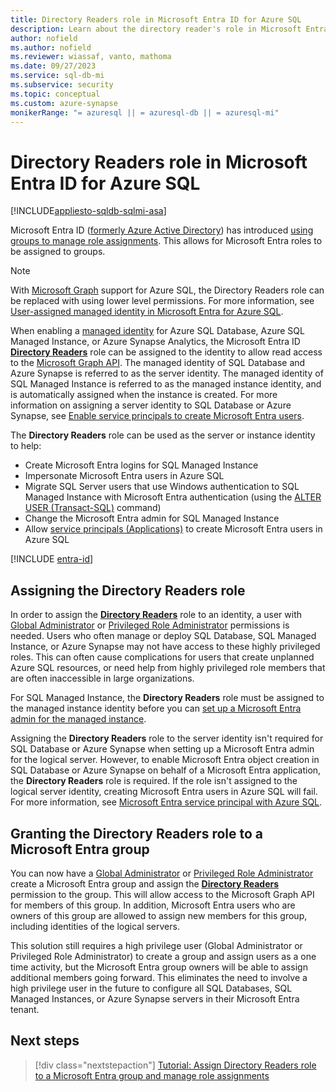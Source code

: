 ```yaml
---
title: Directory Readers role in Microsoft Entra ID for Azure SQL
description: Learn about the directory reader's role in Microsoft Entra for Azure SQL.
author: nofield
ms.author: nofield
ms.reviewer: wiassaf, vanto, mathoma
ms.date: 09/27/2023
ms.service: sql-db-mi
ms.subservice: security
ms.topic: conceptual
ms.custom: azure-synapse
monikerRange: "= azuresql || = azuresql-db || = azuresql-mi"
---
```


# Directory Readers role in Microsoft Entra ID for Azure SQL

[!INCLUDE[appliesto-sqldb-sqlmi-asa](../includes/appliesto-sqldb-sqlmi-asa.md)]

Microsoft Entra ID ([formerly Azure Active Directory](/azure/active-directory/fundamentals/new-name)) has introduced [using groups to manage role assignments](/azure/active-directory/roles/groups-concept). This allows for Microsoft Entra roles to be assigned to groups.

> [!NOTE]
> With [Microsoft Graph](/graph/overview) support for Azure SQL, the Directory Readers role can be replaced with using lower level permissions. For more information, see [User-assigned managed identity in Microsoft Entra for Azure SQL](authentication-azure-ad-user-assigned-managed-identity.md).

When enabling a [managed identity](/azure/active-directory/managed-identities-azure-resources/overview#managed-identity-types) for Azure SQL Database, Azure SQL Managed Instance, or Azure Synapse Analytics, the Microsoft Entra ID [**Directory Readers**](/azure/active-directory/roles/permissions-reference#directory-readers) role can be assigned to the identity to allow read access to the [Microsoft Graph API](/graph/overview). The managed identity of SQL Database and Azure Synapse is referred to as the server identity. The managed identity of SQL Managed Instance is referred to as the managed instance identity, and is automatically assigned when the instance is created. For more information on assigning a server identity to SQL Database or Azure Synapse, see [Enable service principals to create Microsoft Entra users](authentication-aad-service-principal.md#enable-service-principals-to-create-azure-ad-users).

The **Directory Readers** role can be used as the server or instance identity to help:

- Create Microsoft Entra logins for SQL Managed Instance
- Impersonate Microsoft Entra users in Azure SQL
- Migrate SQL Server users that use Windows authentication to SQL Managed Instance with Microsoft Entra authentication (using the [ALTER USER (Transact-SQL)](/sql/t-sql/statements/alter-user-transact-sql?view=azuresqldb-mi-current&preserve-view=true#d-map-the-user-in-the-database-to-an-azure-ad-login-after-migration) command)
- Change the Microsoft Entra admin for SQL Managed Instance
- Allow [service principals (Applications)](authentication-aad-service-principal.md) to create Microsoft Entra users in Azure SQL

[!INCLUDE [entra-id](../includes/entra-id.md)]

## Assigning the Directory Readers role

In order to assign the [**Directory Readers**](/azure/active-directory/roles/permissions-reference#directory-readers) role to an identity, a user with [Global Administrator](/azure/active-directory/roles/permissions-reference#global-administrator) or [Privileged Role Administrator](/azure/active-directory/roles/permissions-reference#privileged-role-administrator) permissions is needed. Users who often manage or deploy SQL Database, SQL Managed Instance, or Azure Synapse may not have access to these highly privileged roles. This can often cause complications for users that create unplanned Azure SQL resources, or need help from highly privileged role members that are often inaccessible in large organizations.

For SQL Managed Instance, the **Directory Readers** role must be assigned to the managed instance identity before you can [set up a Microsoft Entra admin for the managed instance](authentication-aad-configure.md#provision-azure-ad-admin-sql-managed-instance). 

Assigning the **Directory Readers** role to the server identity isn't required for SQL Database or Azure Synapse when setting up a Microsoft Entra admin for the logical server. However, to enable Microsoft Entra object creation in SQL Database or Azure Synapse on behalf of a Microsoft Entra application, the **Directory Readers** role is required. If the role isn't assigned to the logical server identity, creating Microsoft Entra users in Azure SQL will fail. For more information, see [Microsoft Entra service principal with Azure SQL](authentication-aad-service-principal.md).

<a name='granting-the-directory-readers-role-to-an-azure-ad-group'></a>

## Granting the Directory Readers role to a Microsoft Entra group

You can now have a [Global Administrator](/azure/active-directory/roles/permissions-reference#global-administrator) or [Privileged Role Administrator](/azure/active-directory/roles/permissions-reference#privileged-role-administrator) create a Microsoft Entra group and assign the [**Directory Readers**](/azure/active-directory/roles/permissions-reference#directory-readers) permission to the group. This will allow access to the Microsoft Graph API for members of this group. In addition, Microsoft Entra users who are owners of this group are allowed to assign new members for this group, including identities of the logical servers.

This solution still requires a high privilege user (Global Administrator or Privileged Role Administrator) to create a group and assign users as a one time activity, but the Microsoft Entra group owners will be able to assign additional members going forward. This eliminates the need to involve a high privilege user in the future to configure all SQL Databases, SQL Managed Instances, or Azure Synapse servers in their Microsoft Entra tenant.

## Next steps

> [!div class="nextstepaction"]
> [Tutorial: Assign Directory Readers role to a Microsoft Entra group and manage role assignments](authentication-aad-directory-readers-role-tutorial.md)
